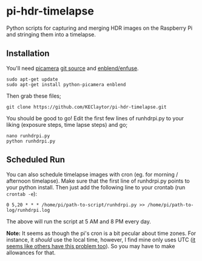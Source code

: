 pi-hdr-timelapse
================

Python scripts for capturing and merging HDR images on the Raspberry Pi and stringing them into a timelapse.


Installation
------------
You'll need [picamera](https://pypi.python.org/pypi/picamera/) [git source](https://github.com/waveform80/picamera/) and [enblend/enfuse](http://enblend.sourceforge.net/).
```
sudo apt-get update
sudo apt-get install python-picamera enblend
```
Then grab these files;
```
git clone https://github.com/KEClaytor/pi-hdr-timelapse.git
```
You should be good to go! Edit the first few lines of runhdrpi.py to your liking (exposure steps, time lapse steps) and go;
```
nano runhdrpi.py
python runhdrpi.py
```

Scheduled Run
-------------
You can also schedule timelapse images with cron (eg. for morning / afternoon timelapse). Make sure that the first line of runhdrpi.py points to your python install. Then just add the following line to your crontab (run `crontab -e`):

```
0 5,20 * * * /home/pi/path-to-script/runhdrpi.py >> /home/pi/path-to-log/runhdrpi.log
```
The above will run the script at 5 AM and 8 PM every day.

**Note:** It seems as though the pi's cron is a bit pecular about time zones. For instance, it _should_ use the local time, however, I find mine only uses UTC ([it seems like others have this problem too](http://www.raspberrypi.org/forums/viewtopic.php?t=70809&p=514956)). So you may have to make allowances for that.
